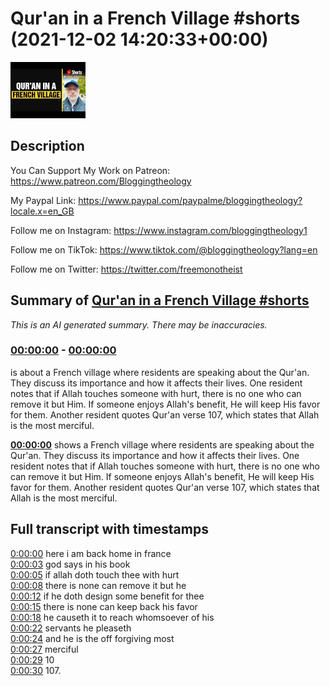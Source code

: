 # Qur'an in a French Village #shorts (2021-12-02 14:20:33+00:00)

![alt Qur'an in a French Village #shorts](uWs7smzqz0o.jpg "Qur'an in a French Village #shorts")

## Description

You Can Support My Work on Patreon:
https://www.patreon.com/Bloggingtheology

My Paypal Link: 
https://www.paypal.com/paypalme/bloggingtheology?locale.x=en_GB

Follow me on Instagram:
https://www.instagram.com/bloggingtheology1

Follow me on TikTok:
https://www.tiktok.com/@bloggingtheology?lang=en

Follow me on Twitter:
https://twitter.com/freemonotheist

## Summary of [Qur'an in a French Village #shorts](https://www.youtube.com/watch?v=uWs7smzqz0o)


*This is an AI generated summary. There may be inaccuracies. [](/)*

### [00:00:00](https://www.youtube.com/watch?v=uWs7smzqz0o&t=0) - [00:00:00](https://www.youtube.com/watch?v=uWs7smzqz0o&t=0)

 is about a French village where residents are speaking about the Qur'an. They discuss its importance and how it affects their lives. One resident notes that if Allah touches someone with hurt, there is no one who can remove it but Him. If someone enjoys Allah's benefit, He will keep His favor for them. Another resident quotes Qur'an verse 107, which states that Allah is the most merciful.

**[00:00:00](https://www.youtube.com/watch?v=uWs7smzqz0o&t=0)**  shows a French village where residents are speaking about the Qur'an. They discuss its importance and how it affects their lives. One resident notes that if Allah touches someone with hurt, there is no one who can remove it but Him. If someone enjoys Allah's benefit, He will keep His favor for them. Another resident quotes Qur'an verse 107, which states that Allah is the most merciful.

## Full transcript with timestamps

[0:00:00](https://youtu.be/uWs7smzqz0o?t=0) here i am back home in france  
[0:00:03](https://youtu.be/uWs7smzqz0o?t=3) god says in his book  
[0:00:05](https://youtu.be/uWs7smzqz0o?t=5) if allah doth touch thee with hurt  
[0:00:08](https://youtu.be/uWs7smzqz0o?t=8) there is none can remove it but he  
[0:00:12](https://youtu.be/uWs7smzqz0o?t=12) if he doth design some benefit for thee  
[0:00:15](https://youtu.be/uWs7smzqz0o?t=15) there is none can keep back his favor  
[0:00:18](https://youtu.be/uWs7smzqz0o?t=18) he causeth it to reach whomsoever of his  
[0:00:22](https://youtu.be/uWs7smzqz0o?t=22) servants he pleaseth  
[0:00:24](https://youtu.be/uWs7smzqz0o?t=24) and he is the off forgiving most  
[0:00:27](https://youtu.be/uWs7smzqz0o?t=27) merciful  
[0:00:29](https://youtu.be/uWs7smzqz0o?t=29) 10  
[0:00:30](https://youtu.be/uWs7smzqz0o?t=30) 107.  

